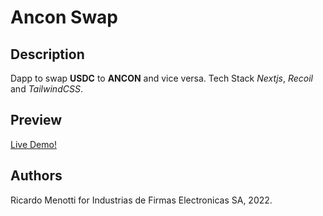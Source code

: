 # Ancon Swap

## Description

Dapp to swap **USDC** to **ANCON** and vice versa. Tech Stack _Nextjs_, _Recoil_ and _TailwindCSS_.

## Preview

[Live Demo!](https://dex.anconprotocol.com/)



## Authors

Ricardo Menotti for Industrias de Firmas Electronicas SA, 2022.


